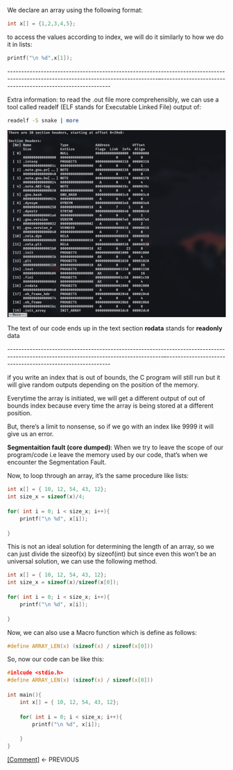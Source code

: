 We declare an array using the following format: 
```C
int x[] = {1,2,3,4,5};
```

to access the values according to index, we will do it similarly to how we do it in lists:
```C
printf("\n %d",x[1]);
```
------------------------------------------------------------------------------------------------------------------------------------–------------------------------------------------------------

Extra information: 
to read the .out file more comprehensibly, we can use a tool called readelf (ELF stands for Executable Linked File)
output of: 
```bash
readelf -S snake | more
```

![image](https://github.com/VoIDWALkER7/Neural-Networks-In-C/blob/main/C%20Concepts/Readelf%20output.png)

 The text of our code ends up in the text section
**rodata** stands for **readonly** data 

--------------------------------------------------------------------------------------------------------------------------------------–----------------------------------------------------------

if you write an index that is out of bounds, the C program will still run but it will give random outputs depending on the position of the memory. 

Everytime the array is initiated, we will get a different output of out of bounds index because every time the array is being stored at a different position. 

But, there’s a limit to nonsense, so if we go with an index like 9999 it will give us an error. 

**Segmentaition fault (core dumped)**:
When we try to leave the scope of our program/code i.e leave the memory used by our code, that’s when we encounter the Segmentation Fault. 

Now, to loop through an array, it’s the same procedure like lists: 
```C
int x[] = { 10, 12, 54, 43, 12}; 
int size_x = sizeof(x)/4;

for( int i = 0; i < size_x; i++){
	printf("\n %d", x[i]);

}
```
This is not an ideal solution for determining the length of an array, so we can just divide the sizeof(x) by sizeof(int) but since even this won’t be an universal solution, we can use the following method. 
```C
int x[] = { 10, 12, 54, 43, 12}; 
int size_x = sizeof(x)/sizeof(x[0]);

for( int i = 0; i < size_x; i++){
	printf("\n %d", x[i]);

}
```

Now, we can also use a Macro function which is define as follows: 
```C
#define ARRAY_LEN(x) (sizeof(x) / sizeof(x[0]))
```
So, now our code can be like this: 
```C
#inlcude <stdio.h>
#define ARRAY_LEN(x) (sizeof(x) / sizeof(x[0]))

int main(){
	int x[] = { 10, 12, 54, 43, 12}; 
	
	for( int i = 0; i < size_x; i++){
		printf("\n %d", x[i]);

	}
}

```
[[Comment]](https://github.com/VoIDWALkER7/Neural-Networks-In-C/blob/main/C%20Concepts/Comment.md) <- PREVIOUS
